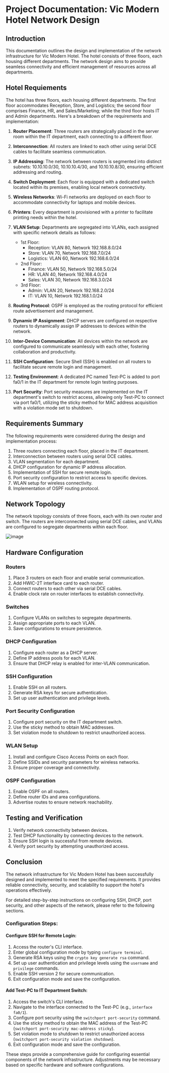 # Project Documentation: Vic Modern Hotel Network Design

## Introduction
This documentation outlines the design and implementation of the network infrastructure for Vic Modern Hotel. The hotel consists of three floors, each housing different departments. The network design aims to provide seamless connectivity and efficient management of resources across all departments.

## Hotel Requiements
The hotel has three floors, each housing different departments. The first floor accommodates Reception, Store, and Logistics; the second floor comprises Finance, HR, and Sales/Marketing; while the third floor hosts IT and Admin departments. Here's a breakdown of the requirements and implementation:

1. **Router Placement**: Three routers are strategically placed in the server room within the IT department, each connecting to a different floor.
   
2. **Interconnection**: All routers are linked to each other using serial DCE cables to facilitate seamless communication.

3. **IP Addressing**: The network between routers is segmented into distinct subnets: 10.10.10.0/30, 10.10.10.4/30, and 10.10.10.8/30, ensuring efficient addressing and routing.

4. **Switch Deployment**: Each floor is equipped with a dedicated switch located within its premises, enabling local network connectivity.

5. **Wireless Networks**: Wi-Fi networks are deployed on each floor to accommodate connectivity for laptops and mobile devices.

6. **Printers**: Every department is provisioned with a printer to facilitate printing needs within the hotel.

7. **VLAN Setup**: Departments are segregated into VLANs, each assigned with specific network details as follows:

   - 1st Floor:
     - Reception: VLAN 80, Network 192.168.8.0/24
     - Store: VLAN 70, Network 192.168.7.0/24
     - Logistics: VLAN 60, Network 192.168.6.0/24
   - 2nd Floor:
     - Finance: VLAN 50, Network 192.168.5.0/24
     - HR: VLAN 40, Network 192.168.4.0/24
     - Sales: VLAN 30, Network 192.168.3.0/24
   - 3rd Floor:
     - Admin: VLAN 20, Network 192.168.2.0/24
     - IT: VLAN 10, Network 192.168.1.0/24

8. **Routing Protocol**: OSPF is employed as the routing protocol for efficient route advertisement and management.

9. **Dynamic IP Assignment**: DHCP servers are configured on respective routers to dynamically assign IP addresses to devices within the network.

10. **Inter-Device Communication**: All devices within the network are configured to communicate seamlessly with each other, fostering collaboration and productivity.

11. **SSH Configuration**: Secure Shell (SSH) is enabled on all routers to facilitate secure remote login and management.

12. **Testing Environment**: A dedicated PC named Test-PC is added to port fa0/1 in the IT department for remote login testing purposes.

13. **Port Security**: Port security measures are implemented on the IT department's switch to restrict access, allowing only Test-PC to connect via port fa0/1, utilizing the sticky method for MAC address acquisition with a violation mode set to shutdown.

## Requirements Summary
The following requirements were considered during the design and implementation process:
1. Three routers connecting each floor, placed in the IT department.
2. Interconnection between routers using serial DCE cables.
3. VLAN segmentation for each department.
4. DHCP configuration for dynamic IP address allocation.
5. Implementation of SSH for secure remote login.
6. Port security configuration to restrict access to specific devices.
7. WLAN setup for wireless connectivity.
8. Implementation of OSPF routing protocol.

## Network Topology
The network topology consists of three floors, each with its own router and switch. The routers are interconnected using serial DCE cables, and VLANs are configured to segregate departments within each floor.

![image](https://github.com/ijlal321/Networking-Projects/assets/103317626/c1af513a-9c5a-448d-8168-74bf2a7f8ae4)


## Hardware Configuration
### Routers
1. Place 3 routers on each floor and enable serial communication.
2. Add HWIC-2T interface card to each router.
3. Connect routers to each other via serial DCE cables.
4. Enable clock rate on router interfaces to establish connectivity.

### Switches
1. Configure VLANs on switches to segregate departments.
2. Assign appropriate ports to each VLAN.
3. Save configurations to ensure persistence.

### DHCP Configuration
1. Configure each router as a DHCP server.
2. Define IP address pools for each VLAN.
3. Ensure that DHCP relay is enabled for inter-VLAN communication.

### SSH Configuration
1. Enable SSH on all routers.
2. Generate RSA keys for secure authentication.
3. Set up user authentication and privilege levels.

### Port Security Configuration
1. Configure port security on the IT department switch.
2. Use the sticky method to obtain MAC addresses.
3. Set violation mode to shutdown to restrict unauthorized access.

### WLAN Setup
1. Install and configure Cisco Access Points on each floor.
2. Define SSIDs and security parameters for wireless networks.
3. Ensure proper coverage and connectivity.

### OSPF Configuration
1. Enable OSPF on all routers.
2. Define router IDs and area configurations.
3. Advertise routes to ensure network reachability.

## Testing and Verification
1. Verify network connectivity between devices.
2. Test DHCP functionality by connecting devices to the network.
3. Ensure SSH login is successful from remote devices.
4. Verify port security by attempting unauthorized access.

## Conclusion
The network infrastructure for Vic Modern Hotel has been successfully designed and implemented to meet the specified requirements. It provides reliable connectivity, security, and scalability to support the hotel's operations effectively. 

For detailed step-by-step instructions on configuring SSH, DHCP, port security, and other aspects of the network, please refer to the following sections.

### Configuration Steps:

#### Configure SSH for Remote Login:
1. Access the router's CLI interface.
2. Enter global configuration mode by typing `configure terminal`.
3. Generate RSA keys using the `crypto key generate rsa` command.
4. Set up user authentication and privilege levels using the `username` and `privilege` commands.
5. Enable SSH version 2 for secure communication.
6. Exit configuration mode and save the configuration.

#### Add Test-PC to IT Department Switch:
1. Access the switch's CLI interface.
2. Navigate to the interface connected to the Test-PC (e.g., `interface fa0/1`).
3. Configure port security using the `switchport port-security` command.
4. Use the sticky method to obtain the MAC address of the Test-PC (`switchport port-security mac-address sticky`).
5. Set violation mode to shutdown to restrict unauthorized access (`switchport port-security violation shutdown`).
6. Exit configuration mode and save the configuration.

These steps provide a comprehensive guide for configuring essential components of the network infrastructure. Adjustments may be necessary based on specific hardware and software configurations.
